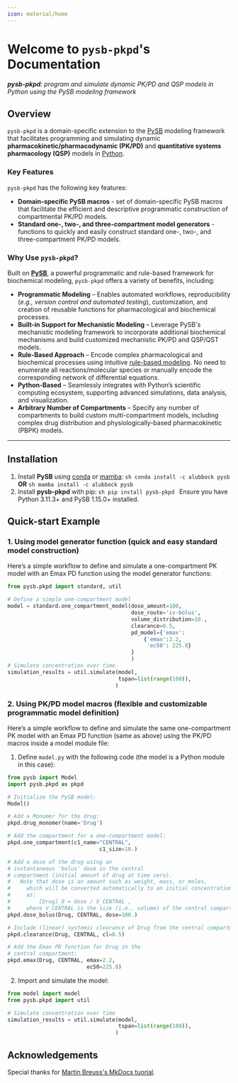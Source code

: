 ```yaml
---
icon: material/home
---
```


# Welcome to `pysb-pkpd`'s Documentation

_**pysb-pkpd**: program and simulate dynamic PK/PD and QSP models in Python using the PySB modeling framework_

## Overview

`pysb-pkpd` is a domain-specific extension to the [PySB](https://pysb.org/) modeling framework that facilitates programming and simulating dynamic **pharmacokinetic/pharmacodynamic (PK/PD)** and **quantitative systems pharmacology (QSP)** models in [Python](https://www.python.org/). 

### Key Features

`pysb-pkpd` has the following key features:

- **Domain-specific PySB macros** - set of domain-specific PySB macros that facilitate the efficient and descriptive programmatic construction of compartmental PK/PD models.
- **Standard one-, two-, and three-compartment model generators** - functions to quickly and easily construct standard one-, two-, and three-compartment PK/PD models.

### Why Use `pysb-pkpd`?

Built on **[PySB](https://pysb.org/)**, a powerful programmatic and rule-based framework for biochemical modeling, `pysb-pkpd` offers a variety of benefits, including:

- **Programmatic Modeling** – Enables automated workflows, reproducibility (_e.g., version control and automated testing_), customization, and creation of reusable functions for pharmacological and biochemical processes.
- **Built-in Support for Mechanistic Modeling** – Leverage PySB's mechanistic modeling framework to incorporate additional biochemical mechanisms and build customized mechanistic PK/PD and QSP/QST models.
- **Rule-Based Approach** – Encode complex pharmacological and biochemical processes using intuitive [rule-based modeling](https://en.wikipedia.org/wiki/Rule-based_modeling). No need to enumerate all reactions/molecular species or manually encode the corresponding network of differential equations.
- **Python-Based** – Seamlessly integrates with Python’s scientific computing ecosystem, supporting advanced simulations, data analysis, and visualization.
- **Arbitrary Number of Compartments** – Specify any number of compartments to build custom multi-compartment models, including complex drug distribution and physiologically-based pharmacokinetic (PBPK) models.

------

## Installation
  1. Install **PySB** using [conda](https://docs.conda.io/en/latest/) or [mamba](https://github.com/mamba-org/mamba):
    ```sh
    conda install -c alubbock pysb
    ```
    **OR**
    ```sh
    mamba install -c alubbock pysb
    ```    
  2. Install **pysb-pkpd** with pip:
    ```sh
    pip install pysb-pkpd
    ```
Ensure you have Python 3.11.3+ and PySB 1.15.0+ installed.

## Quick-start Example

### 1. Using model generator function (quick and easy standard model construction)

Here’s a simple workflow to define and simulate a one-compartment PK model with an Emax PD function using the model generator functions:

```py
from pysb.pkpd import standard, util

# Define a simple one-compartment model
model = standard.one_compartment_model(dose_amount=100,
                                       dose_route='iv-bolus',
                                       volume_distribution=10.,
                                       clearance=0.5,
                                       pd_model={'emax':
                                           {'emax':2.2,
                                            'ec50': 225.8}
                                       }
                                       )
# Simulate concentration over time
simulation_results = util.simulate(model, 
                                   tspan=list(range(100)),
                                  )

```

### 2. Using PK/PD model macros (flexible and customizable programmatic model definition)

Here’s a simple workflow to define and simulate the same one-compartment PK model with an Emax PD function (same as above) using the PK/PD macros inside a model module file:

  1. Define `model.py` with the following code (the model is a Python module in this case):
```py
from pysb import Model
import pysb.pkpd as pkpd

# Initialize the PySB model:
Model()

# Add a Monomer for the drug:
pkpd.drug_monomer(name='Drug')

# Add the compartment for a one-compartment model:
pkpd.one_compartment(c1_name="CENTRAL",
                             c1_size=10.)

# Add a dose of the drug using an 
# instantaneous 'bolus' dose in the central
# compartment (initial amount of drug at time zero).
#   Note that dose is an amount such as weight, mass, or moles,
#     which will be converted automatically to an initial concentration
#     as: 
#         [Drug]_0 = dose / V_CENTRAL , 
#     where V_CENTRAL is the size (i.e., volume) of the central compartment.
pkpd.dose_bolus(Drug, CENTRAL, dose=100.)

# Include (linear) systemic clearance of Drug from the central compartment.
pkpd.clearance(Drug, CENTRAL, cl=0.5)

# Add the Emax PD function for Drug in the
# central compartment:
pkpd.emax(Drug, CENTRAL, emax=2.2,
                         ec50=225.8)
```
2. Import and simulate the model:
```py
from model import model
from pysb.pkpd import util

# Simulate concentration over time
simulation_results = util.simulate(model, 
                                   tspan=list(range(100)),
                                  )

```

## Acknowledgements

Special thanks for [Martin Breuss's MkDocs tuorial](https://realpython.com/python-project-documentation-with-mkdocs/#step-2-create-the-sample-python-package).